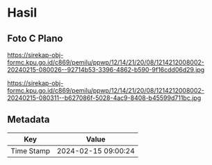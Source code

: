# Hasil

## Foto C Plano

https://sirekap-obj-formc.kpu.go.id/c869/pemilu/ppwp/12/14/21/20/08/1214212008002-20240215-080026--92714b53-3396-4862-b590-9f16cdd06d29.jpg

https://sirekap-obj-formc.kpu.go.id/c869/pemilu/ppwp/12/14/21/20/08/1214212008002-20240215-080311--b627086f-5028-4ac9-8408-b45599d711bc.jpg


## Metadata

| Key        | Value               |
| ---------- | ------------------- |
| Time Stamp | 2024-02-15 09:00:24 |



